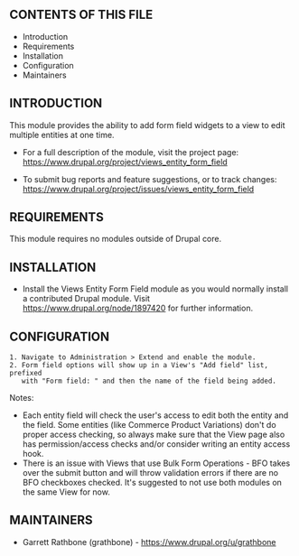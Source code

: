 CONTENTS OF THIS FILE
---------------------

 * Introduction
 * Requirements
 * Installation
 * Configuration
 * Maintainers


INTRODUCTION
------------

This module provides the ability to add form field widgets to a view to edit
multiple entities at one time.

 * For a full description of the module, visit the project page:
   https://www.drupal.org/project/views_entity_form_field

 * To submit bug reports and feature suggestions, or to track changes:
   https://www.drupal.org/project/issues/views_entity_form_field


REQUIREMENTS
------------

This module requires no modules outside of Drupal core.


INSTALLATION
------------

 * Install the Views Entity Form Field module as you would normally install a
   contributed Drupal module. Visit
   https://www.drupal.org/node/1897420 for further information.


CONFIGURATION
-------------

    1. Navigate to Administration > Extend and enable the module.
    2. Form field options will show up in a View's "Add field" list, prefixed
       with "Form field: " and then the name of the field being added.

Notes:

 * Each entity field will check the user's access to edit both the entity and
   the field. Some entities (like Commerce Product Variations) don't do proper
   access checking, so always make sure that the View page also has
   permission/access checks and/or consider writing an entity access hook.
 * There is an issue with Views that use Bulk Form Operations - BFO takes over
   the submit button and will throw validation errors if there are no BFO
   checkboxes checked. It's suggested to not use both modules on the same View
   for now.


MAINTAINERS
-----------

 * Garrett Rathbone (grathbone) - https://www.drupal.org/u/grathbone
